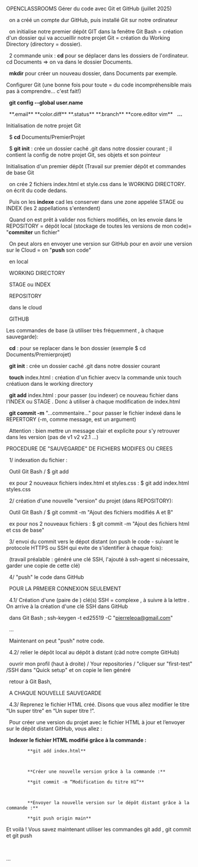 OPENCLASSROOMS Gérer du code avec Git et GitHub (juillet 2025)









      on a créé un compte dur GitHub, puis installé Git sur notre ordinateur

      on initialise notre premier dépôt GIT dans la fenêtre Git Bash = création d'un dossier qui va accueillir notre projet Git = création du Working Directory (directory = dossier).

 		2 commande unix : **cd** pour se déplacer dans les dossiers de l'ordinateur. cd Documents => on va dans le dossier Documents.

 				  **mkdir** pour créer un nouveau dossier, dans Documents par exemple.







Configurer Git (une bonne fois pour toute = du code incompréhensible mais pas à comprendre… c'est fait!)

 				**git config --global user.name**

&nbsp;					        \*\*.email\*\*
						\*\*color.diff\*\*
						\*\*.status\*\*
                                                \*\*.branch\*\*
						\*\*core.editor vim\*\*
		 				**...**





Initialisation de notre projet Git

 	$ **cd** Documents/PremierProjet

 	$ **git init** : crée un dossier caché .git dans notre dossier courant ; il contient la config de notre projet Git, ses objets et son pointeur









Initialisation d'un premier dépôt (Travail sur premier dépôt et commandes de base Git

    	on crée 2 fichiers index.html et style.css dans le WORKING DIRECTORY. on écrit du code dedans.

 	Puis on les **indexe** cad les conserver dans une zone appelée STAGE ou INDEX (les 2 appellations s'entendent)

 	Quand on est prêt à valider nos fichiers modifiés, on les envoie dans le REPOSITORY = dépôt local (stockage de toutes les versions de mon code)= "**commiter** un fichier"

 	On peut alors en envoyer une version sur GitHub pour en avoir une version sur le Cloud = on "**push** son code"



 	en local

 		WORKING DIRECTORY

 		STAGE ou INDEX

 		REPOSITORY

 	dans le cloud

 		GITHUB







Les commandes de base (à utiliser très fréquemment , à chaque sauvegarde):

 	**cd** : pour se replacer dans le bon dossier (exemple $ cd Documents/Premierprojet)

&nbsp;	**git init** : crée un dossier caché .git dans notre dossier courant 

 	**touch** index.html : création d'un fichier avecv la commande unix touch créatiuon dans le working directory

 	**git add** index.html : pour passer (ou indexer) ce nouveau fichier dans l'INDEX ou STAGE . Donc à utiliser à chaque modification de index.html

 	**git commit -m** "...commentaire..." pour passer le fichier indexé dans le REPERTORY (-m, comme message, est un argument)

 			Attention : bien mettre un message clair et explicite pour s'y retrouver dans les version (pas de v1 v2 v2.1 ...)







PROCEDURE DE "SAUVEGARDE" DE FICHIERS MODIFES OU CREES



 	1/ indexation du fichier :

 		Outil Git Bash / $ git add

 			ex pour 2 nouveaux fichiers index.html et styles.css : $ git add index.html styles.css



 	2/ création d'une nouvelle "version" du projet (dans REPOSITORY):

 		Outil Git Bash / $ git commit -m "Ajout des fichiers modifiés A et B"

 			ex pour nos 2 nouveaux fichiers : $ git commit -m "Ajout des fichiers html et css de base"



 	3/ envoi du commit vers le dépot distant (on push le code - suivant le protocole HTTPS ou SSH qui evite de s'identifier à chaque fois):

 		(travail préalable : généré une clé SSH, l'ajouté à ssh-agent si nécessaire, garder une copie de cette clé)







&nbsp;	4/ "push" le code dans GitHub



&nbsp;		POUR LA PRMEIER CONNEXION SEULEMENT

&nbsp;		4.1/ Création d'une (paire de ) clé(s) SSH = complexe , à suivre à la lettre . On arrive à la création d'une clé SSH dans GitHub

 			dans Git Bash ;  ssh-keygen -t ed25519 -C "pierreleoa@gmail.com"

&nbsp;			…

&nbsp;			Maintenant on peut "push" notre code.

&nbsp;		4.2/ relier le dépôt local au dépôt à distant (càd notre compte GitHub)

&nbsp;			ouvrir mon profil (haut à droite) / Your repositories / "cliquer sur "first-test" /SSH dans "Quick setup" et on copie le lien généré

&nbsp;			retour à Git Bash, 



&nbsp;		A CHAQUE NOUVELLE SAUVEGARDE

&nbsp;		4.3/ Reprenez le fichier HTML créé. Disons que vous allez modifier le titre “Un super titre” en “Un super titre !”.

&nbsp;			Pour créer une version du projet avec le fichier HTML à jour et l’envoyer sur le dépôt distant GitHub, vous allez :

&nbsp;			**Indexer le fichier HTML modifié grâce à la commande :** 

			**git add index.html**



			**Créer une nouvelle version grâce à la commande :**

			**git commit -m “Modification du titre H1”**



			**Envoyer la nouvelle version sur le dépôt distant grâce à la commande :**

			**git push origin main**



Et voilà ! Vous savez maintenant utiliser les commandes  git add  ,  git commit  et  git push





 

... 

